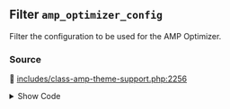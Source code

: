 ## Filter `amp_optimizer_config`


Filter the configuration to be used for the AMP Optimizer.

### Source

:link: [includes/class-amp-theme-support.php:2256](../../includes/class-amp-theme-support.php#L2256-L2262)

<details>
<summary>Show Code</summary>

```php
$configuration = apply_filters(
	'amp_optimizer_config',
	array_merge(
		[ Optimizer\Configuration::KEY_TRANSFORMERS => $transformers ],
		$args
	)
);
```

</details>
